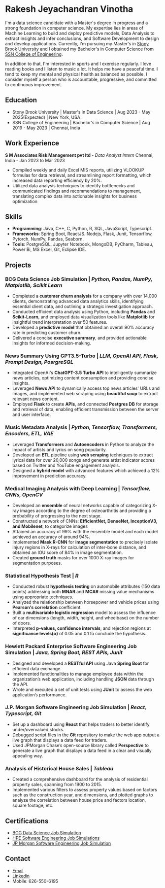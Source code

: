 # Rakesh Jeyachandran Vinotha

I'm a data science candidate with a Master's degree in progress and a strong foundation in computer science. My expertise lies in areas of 
Machine Learning to build and deploy predictive models, Data Analysis to extract insights and infer conclusions, and Software Development to design and develop applications. Currently, I'm pursuing my Master's in [Stony Brook University](https://www.cs.stonybrook.edu/admissions/Graduate-Admissions-Data-Science#2) and I obtained my Bachelor's in Computer Science from [SSN College of Engineering](https://www.ssn.edu.in/college-of-engineering/computer-science-and-engineering-department-ssn-institutions/).

In addition to that, I'm interested in sports and I exercise regularly. I love reading books and I listen to music a lot. It helps me have a peaceful time. I tend to keep my mental and physical health as balanced as possible. I consider myself a person who is accountable, progressive, and committed to continuous improvement.

## Education
- Stony Brook University | Master's in Data Science | Aug 2023 - May 2025(Expected) | New York, USA
- SSN College of Engineering | Bachelor's in Computer Science | Aug 2019 - May 2023 | Chennai, India

## Work Experience
**S M Associates Risk Management pvt ltd** - _Data Analyst Intern_
Chennai, India - Jan 2023 to Mar 2023
- Compiled weekly and daily Excel MIS reports, utilizing VLOOKUP formulas for data retrieval, and streamlining report formatting, which increased data reporting efficiency by 20%.
- Utilized data analysis techniques to identify bottlenecks and communicated findings and recommendations to management, translating complex data into actionable insights for business optimization

## Skills
- **Programming**: Java, C++, C, Python, R, SQL, JavaScript, Typescript.
- **Frameworks**: Spring Boot, ReactJS. Nodejs, Flask, Junit, Tensorflow, Pytorch, NumPy, Pandas, Seaborn.
- **Tools**: PostgreSQL, Jupyter Notebook, MongoDB, PyCharm, Tableau, Power Bi, MS Excel, Git, Eclipse IDE.

## Projects
### BCG Data Science Job Simulation | _Python, Pandas, NumPy, Matplotlib, Scikit Learn_
- Completed a **customer churn analysis** for a company with over 14,000 clients, demonstrating advanced data analytics skills, identifying essential client data, and outlining a strategic investigation approach.
- Conducted efficient data analysis using Python, including **Pandas** and **Scikit-Learn**, and employed data visualization tools like **Matplotlib** for insightful trend interpretation over 50 features.
- Developed a **predictive model** that obtained an overall 90% accuracy rate in predicting customer churn.
- Delivered a concise **executive summary**, and provided actionable insights for informed decision-making.

### News Summary Using GPT3.5-Turbo | _LLM, OpenAI API, Flask, Prompt Design, PosrgreSQL_
- Integrated OpenAI's **ChatGPT-3.5 Turbo API** to intelligently summarize news articles, optimizing content consumption and providing concise insights.
- Leveraged **News API** to dynamically access top news articles' URLs and images, and implemented web scraping using **beautiful soup** to extract relevant news content.
- Employed **Flask** to create **APIs**, and connected **Postgres DB** for storage and retrieval of data, enabling efficient transmission between the server and user interface.

### Music Metadata Analysis | _Python, Tensorflow, Transformers, Encoders, ETL, VAE_
- Leveraged **Transformers** and **Autoencoders** in Python to analyze the impact of artists and lyrics on song popularity.
- Developed an **ETL** pipeline using **web scraping** techniques to extract lyrical data for over 20,000 songs and generate artist indicator scores based on Twitter and YouTube engagement analysis.
- Designed a **hybrid model** with advanced features which achieved a 12% improvement in prediction accuracy.

### Medical Imaging Analysis with Deep Learning | _Tensorflow, CNNs, OpenCV_
- Developed an **ensemble** of neural networks capable of categorizing X-ray images according to the degree of osteoarthritis and providing a probability of progressing to the next stage.
- Constructed a network of CNNs: **EfficientNet, DenseNet, InceptionV3, and Mobilenet**, to categorize images
- Attained an accuracy of 99% with the ensemble model and each model achieved an accuracy of around 94%.
- Implemented **Mask R-CNN** for **image segmentation** to precisely isolate injury regions in X-rays for calculation of inter-bone distance, and obtained an IOU score of 84% in image segmentation.
- Created **ground truth** masks for over 1000 X-ray images for segmentation purposes.

### Statistical Hypothesis Test | _R_
- Conducted robust **hypothesis testing** on automobile attributes (150 data points) addressing both **MNAR** and **MCAR** missing value mechanisms using appropriate techniques.
- Analyzed the relationship between horsepower and vehicle prices using **Pearson's correlation** coefficient.
- Built a **multivariable logistic regression** model to assess the influence of car dimensions (length, width, height, and wheelbase) on the number of doors.
- Interpreted **p-values, confidence intervals**, and rejection regions at **significance levels(α)** of 0.05 and 0.1 to conclude the hypothesis.

### Hewlett Packard Enterprise Software Engineering Job Simulation | _Java, Spring Boot, REST APIs, Junit_
- Designed and developed a **RESTful API** using Java **Spring Boot** for efficient data exchange.
- Implemented functionalities to manage employee data within the organization’s web application, including handling **JSON** data through the API.
- Wrote and executed a set of unit tests using **JUnit** to assess the web application’s performance.

### J.P. Morgan Software Engineering Job Simulation | _React, Typescript, Git_
- Set up a dashboard using **React** that helps traders to better identify under/overvalued stocks.
- Debugged script files in the **Git** repository to make the web app output a live graph that displays a data feed for traders.
- Used JPMorgan Chase’s open-source library called **Perspective** to generate a live graph that displays a data feed in a clear and visually appealing way.

### Analysis of Historical House Sales | _Tableau_
- Created a comprehensive dashboard for the analysis of residential property sales, spanning from 1900 to 2015.
- Implemented various filters to assess property values based on factors such as the construction year, and dimensions, and plotted graphs to analyze the correlation between house price and factors location, square footage, etc.

## Certifications
- [BCG Data Science Job Simulation](https://forage-uploads-prod.s3.amazonaws.com/completion-certificates/BCG%20/Tcz8gTtprzAS4xSoK_BCG_L8252k4gv8Dz5jM9w_1707714810496_completion_certificate.pdf)
- [HPE Software Engineering Job Simulations](https://forage-uploads-prod.s3.amazonaws.com/completion-certificates/Hewlett%20Packard%20Enterprise%20/da2T3WZCbMAJD7bNB_Hewlett%20Packard%20Enterprise_L8252k4gv8Dz5jM9w_1709064447503_completion_certificate.pdf)
- [JP Morgan Software Engineering Job Simulation](https://forage-uploads-prod.s3.amazonaws.com/completion-certificates/J.P.%20Morgan/R5iK7HMxJGBgaSbvk_J.P.%20Morgan_L8252k4gv8Dz5jM9w_1708037762008_completion_certificate.pdf)

## Contact
- [Email](mailto:rakesh.jeyachandranvinotha@stonybrook.edu)
- [Linkedin](https://www.linkedin.com/in/rakesh-jeyachandran-vinotha-01b3ab251/)
- Mobile: 626-550-6195













